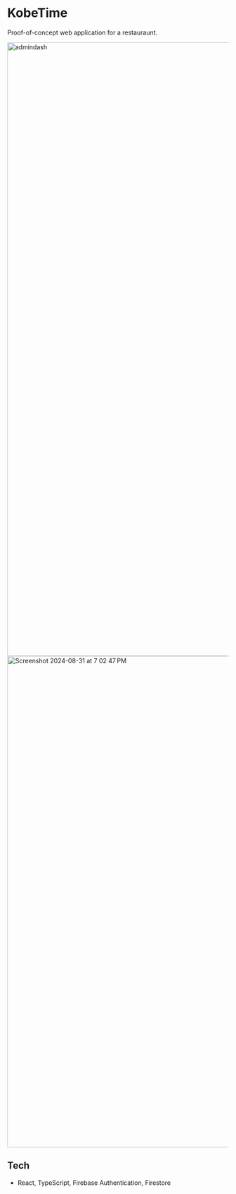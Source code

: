 # KobeTime

Proof-of-concept web application for a restauraunt.

<img width="1393" alt="admindash" src="https://github.com/user-attachments/assets/7707b639-b99c-40a2-9eb4-33d14b83dd00">

<img width="1115" alt="Screenshot 2024-08-31 at 7 02 47 PM" src="https://github.com/user-attachments/assets/727844d0-52d6-4214-9304-08ed7ba8c3cf">

## Tech
- React, TypeScript, Firebase Authentication, Firestore
